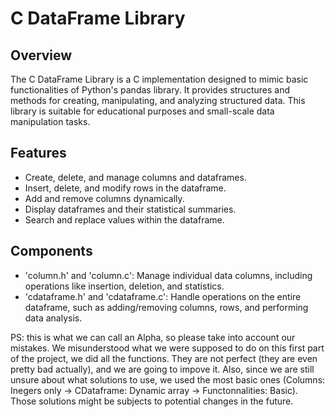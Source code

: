 # C DataFrame Library

## Overview
The C DataFrame Library is a C implementation designed to mimic basic functionalities of Python's pandas library. It provides structures and methods for creating, manipulating, and analyzing structured data. This library is suitable for educational purposes and small-scale data manipulation tasks.

## Features
- Create, delete, and manage columns and dataframes.
- Insert, delete, and modify rows in the dataframe.
- Add and remove columns dynamically.
- Display dataframes and their statistical summaries.
- Search and replace values within the dataframe.

## Components
- 'column.h' and 'column.c': Manage individual data columns, including operations like insertion, deletion, and statistics.
- 'cdataframe.h' and 'cdataframe.c': Handle operations on the entire dataframe, such as adding/removing columns, rows, and performing data analysis.

PS: this is what we can call an Alpha, so please take into account our mistakes. We misunderstood what we were supposed to do on this first part of the project, we did all the functions.
They are not perfect (they are even pretty bad actually), and we are going to impove it.
Also, since we are still unsure about what solutions to use, we used the most basic ones (Columns: Inegers only -> CDataframe: Dynamic array -> Functonnalities: Basic). Those solutions might be subjects to potential changes in the future.
